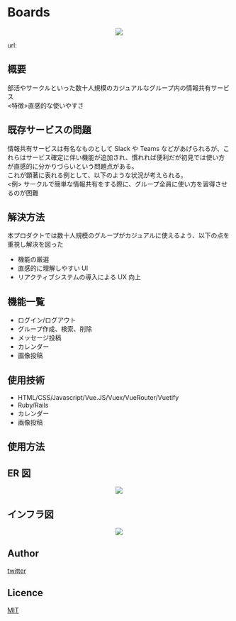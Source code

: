 # Boards
<p align="center">
  <img src="https://user-images.githubusercontent.com/86171064/160265284-5206e80c-158d-4841-a4fd-0478c44fdc31.png" />
</p>

url:

<!-- ![gif](https://github.com/kotabrog/ft_mini_ls/blob/main/image/ft_mini_ls.gif) -->

## 概要

部活やサークルといった数十人規模のカジュアルなグループ内の情報共有サービス  
<特徴>直感的な使いやすさ

## 既存サービスの問題

情報共有サービスは有名なものとして Slack や Teams などがあげられるが、これらはサービス確定に伴い機能が追加され、慣れれば便利だが初見では使い方が直感的に分かりづらいという問題点がある。  
これが顕著に表れる例として、以下のような状況が考えられる。  
<例> サークルで簡単な情報共有をする際に、グループ全員に使い方を習得させるのが困難

## 解決方法

本プロダクトでは数十人規模のグループがカジュアルに使えるよう、以下の点を重視し解決を図った

- 機能の厳選
- 直感的に理解しやすい UI
- リアクティブシステムの導入による UX 向上

## 機能一覧

- ログイン/ログアウト
- グループ作成、検索、削除
- メッセージ投稿
- カレンダー
- 画像投稿

## 使用技術

- HTML/CSS/Javascript/Vue.JS/Vuex/VueRouter/Vuetify
- Ruby/Rails
- カレンダー
- 画像投稿

## 使用方法

## ER 図

<p align="center">
  <img src="https://user-images.githubusercontent.com/86171064/158748878-8332c240-d46a-43fc-9c8a-e087ef260f91.png" />
</p>

## インフラ図

<p align="center">
  <img src="https://user-images.githubusercontent.com/86171064/160265234-bae58ae4-090d-4c87-8f98-65f11403fd97.png" />
</p>

## Author

[twitter]()

## Licence

[MIT](https://github.com/kotabrog/ft_mini_ls/blob/main/LICENSE)
